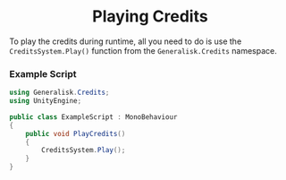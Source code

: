 <div align="center">

  # Playing Credits
</div>

To play the credits during runtime, all you need to do is use the `CreditsSystem.Play()` function from the `Generalisk.Credits` namespace.

### Example Script

```csharp
using Generalisk.Credits;
using UnityEngine;

public class ExampleScript : MonoBehaviour
{
    public void PlayCredits()
    {
        CreditsSystem.Play();
    }
}
```
